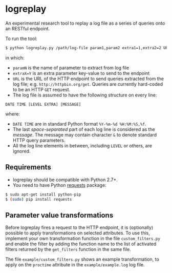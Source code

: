 # logreplay

An experimental research tool to replay a log file as a series of queries onto an RESTful endpoint.

To run the tool:

```bash
$ python logreplay.py /path/log-file param1,param2 extra1=1,extra2=2 URL
```

in which:

* `paramN` is the name of parameter to extract from log file
* `extraX=Y` is an extra parameter key-value to send to the endpoint
* `URL` is the URL of the HTTP endpoint to send queries extracted from the log file; e.g. `http://httpbin.org/get`. Queries are currently hard-coded to be an HTTP `GET` request.
* The log file is assumed to have the following structure on every line:

```
DATE TIME [LEVEL EXTRA] [MESSAGE]
```
where:

  * `DATE TIME` are in standard Python format `%Y-%m-%d %H:%M:%S,%f`.
  * The last *space-separated* part of each log line is considered as the *message*. The message may contain character `&` to denote standard HTTP query parameters.
  * All the log line elements in between, including `LEVEL` or others, are ignored.

## Requirements

* logreplay should be compatible with Python 2.7+.
* You need to have Python [requests][1] package:
```bash
$ sudo apt-get install python-pip
$ (sudo) pip install requests
```


## Parameter value transformations

Before logreplay fires a request to the HTTP endpoint, it is (optionally)
possible to apply transformations on selected attributes.
To use this, implement your own transformation function in the file
`custom_filters.py` and enable the filter by adding the function name
to the list of activated filters returned by the `get_filters` function
in the same file.

The file `example/custom_filters.py` shows an example transformation,
to apply on the `proctime` attribute in the `example/example.log` log file.

[1]: https://pypi.python.org/pypi/requests
